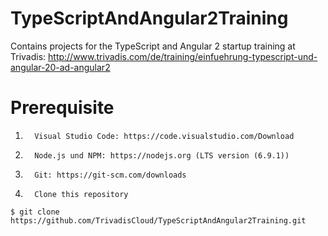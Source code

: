 # TypeScriptAndAngular2Training
Contains projects for the TypeScript and Angular 2 startup training at Trivadis:
http://www.trivadis.com/de/training/einfuehrung-typescript-und-angular-20-ad-angular2


# Prerequisite
1.       Visual Studio Code: https://code.visualstudio.com/Download
2.       Node.js und NPM: https://nodejs.org (LTS version (6.9.1))
3.       Git: https://git-scm.com/downloads 
4.       Clone this repository


```
$ git clone https://github.com/TrivadisCloud/TypeScriptAndAngular2Training.git
```

